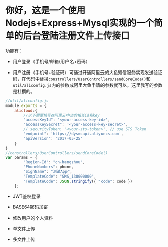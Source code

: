 # 你好，这是一个使用Nodejs+Express+Mysql实现的一个简单的后台登陆注册文件上传接口

功能有：

- 用户登录（手机号/邮箱/用户名+密码）

- 用户注册（手机号+验证码）可通过开通阿里云的大鱼短信服务实现发送验证码，在代码中替换`constrollers/UserControllers/sendCoreCode()`和`util/aliconfig.js`内的参数成阿里大鱼申请的参数就可以。这里我写的参数是杜撰的。

```javascript
//util/aliconfig.js
module.exports = {
    alicloud:{
        //以下需要填写在阿里云申请的相关id和key
        "accessKeyId": '<your-access-key-id>',
        "accessKeySecret": '<your-access-key-secret>',
        // securityToken: '<your-sts-token>', // use STS Token
        "endpoint": 'https://dysmsapi.aliyuncs.com',
        "apiVersion": '2017-05-25'
    }
}
//constrollers/UserControllers/sendCoreCode()
var params = {
        "Region-Id": "cn-hangzhou",
        "PhoneNumbers": phone,
        "SignName": "测试App",
        "TemplateCode": "SMS_130000000",
        "TemplateCode": JSON.stringify({ "code": code })
    };
```

- JWT鉴权登录

- BASE64密码加密

- 修改用户的个人资料

- 单文件上传

- 多文件上传
